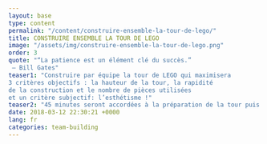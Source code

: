 ```yaml
---
layout: base
type: content
permalink: "/content/construire-ensemble-la-tour-de-lego/"
title: CONSTRUIRE ENSEMBLE LA TOUR DE LEGO
image: "/assets/img/construire-ensemble-la-tour-de-lego.png"
order: 3
quote: "“La patience est un élément clé du succès.”
 – Bill Gates"
teaser1: "Construire par équipe la tour de LEGO qui maximisera
3 critères objectifs : la hauteur de la tour, la rapidité
de la construction et le nombre de pièces utilisées
et un critère subjectif: l’esthétisme !"
teaser2: "45 minutes seront accordées à la préparation de la tour puis en simultané les tours du concours devront être assemblées par les équipes."
date: 2018-03-12 22:30:21 +0000
lang: fr
categories: team-building
---
```


